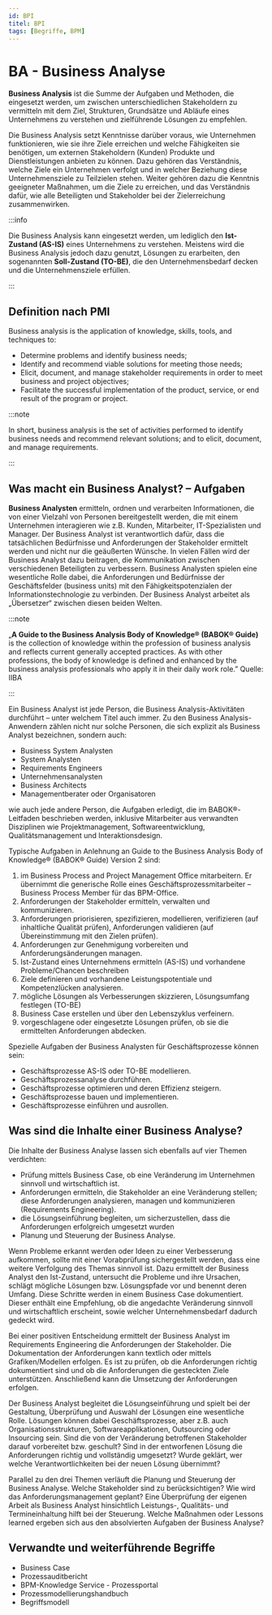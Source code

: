 ```yaml
---
id: BPI
titel: BPI
tags: [Begriffe, BPM]
---
```


# BA - Business Analyse

**Business Analysis** ist die Summe der Aufgaben und Methoden, die eingesetzt werden, um zwischen unterschiedlichen Stakeholdern zu vermitteln mit dem Ziel, Strukturen, Grundsätze und Abläufe eines Unternehmens zu verstehen und zielführende Lösungen zu  empfehlen.

Die Business Analysis setzt Kenntnisse darüber voraus, wie Unternehmen funktionieren, wie sie ihre Ziele erreichen und welche Fähigkeiten sie benötigen, um externen Stakeholdern (Kunden) Produkte und Dienstleistungen anbieten zu können. Dazu gehören das Verständnis, welche Ziele ein Unternehmen verfolgt und in welcher Beziehung diese Unternehmensziele zu Teilzielen stehen. Weiter gehören dazu die Kenntnis geeigneter Maßnahmen, um die Ziele zu erreichen, und das Verständnis  dafür, wie alle Beteiligten und Stakeholder bei der Zielerreichung  zusammenwirken.

:::info

Die Business Analysis kann eingesetzt werden, um lediglich den **Ist-Zustand (AS-IS)** eines Unternehmens zu verstehen. Meistens wird die Business Analysis jedoch dazu genutzt, Lösungen zu erarbeiten, den sogenannten **Soll-Zustand (TO-BE)**,  die den Unternehmensbedarf decken und die Unternehmensziele erfüllen.

:::



## Definition nach PMI

Business analysis is the application of knowledge, skills, tools, and techniques to:

-  Determine problems and identify business needs;
-  Identify and recommend viable solutions for meeting those needs;
-  Elicit, document, and manage stakeholder requirements in order to meet business and project objectives;
-  Facilitate the successful implementation of the product, service, or end result of the program or project.

:::note

In short, business analysis is the set of activities performed to identify business needs and recommend relevant solutions; and to elicit, document, and manage requirements.

:::

## Was macht ein Business Analyst? – Aufgaben

**Business Analysten** ermitteln, ordnen und verarbeiten Informationen, die von einer Vielzahl von Personen bereitgestellt  werden, die mit einem Unternehmen interagieren wie z.B. Kunden,  Mitarbeiter, IT-Spezialisten und Manager. Der Business Analyst ist  verantwortlich dafür, dass die tatsächlichen Bedürfnisse und  Anforderungen der Stakeholder ermittelt werden und nicht nur die  geäußerten Wünsche. In vielen Fällen wird der Business Analyst dazu  beitragen, die Kommunikation zwischen verschiedenen Beteiligten zu  verbessern. Business Analysten spielen eine wesentliche Rolle dabei, die  Anforderungen und Bedürfnisse der Geschäftsfelder (business units) mit  den Fähigkeitspotenzialen der Informationstechnologie zu verbinden. Der Business Analyst arbeitet als „Übersetzer“ zwischen diesen beiden  Welten.

:::note

„**A Guide to the Business Analysis Body of Knowledge® (BABOK® Guide)** is  the collection of knowledge within the profession of business analysis  and reflects current generally accepted practices. As with other  professions, the body of knowledge is defined and enhanced by the  business analysis professionals who apply it in their daily work role.”  Quelle: IIBA

:::

Ein Business Analyst ist jede Person, die Business Analysis-Aktivitäten  durchführt – unter welchem Titel auch immer. Zu den Business  Analysis-Anwendern zählen nicht nur solche Personen, die sich explizit  als Business Analyst bezeichnen, sondern auch:

-  Business System Analysten
-  System Analysten
-  Requirements Engineers
-  Unternehmensanalysten
-  Business Architects
-  Managementberater oder Organisatoren

wie auch jede andere Person, die Aufgaben erledigt, die im  BABOK®-Leitfaden beschrieben werden, inklusive Mitarbeiter aus  verwandten Disziplinen wie Projektmanagement, Softwareentwicklung,  Qualitätsmanagement und Interaktionsdesign.

Typische Aufgaben in Anlehnung an Guide to the Business Analysis Body of Knowledge® (BABOK® Guide) Version 2 sind:

1. im Business Process and Project  Management Office mitarbeitern. Er übernimmt die generische Rolle eines  Geschäftsprozessmitarbeiter – Business Process Member für das  BPM-Office.
2. Anforderungen der Stakeholder ermitteln, verwalten und kommunizieren.
3. Anforderungen priorisieren,  spezifizieren, modellieren, verifizieren (auf inhaltliche Qualität  prüfen), Anforderungen validieren (auf Übereinstimmung mit den Zielen  prüfen).
4. Anforderungen zur Genehmigung vorbereiten und Anforderungsänderungen managen.
5. Ist-Zustand eines Unternehmens ermitteln (AS-IS) und vorhandene Probleme/Chancen beschreiben
6. Ziele definieren und vorhandene Leistungspotentiale und Kompetenzlücken analysieren.
7. mögliche Lösungen als Verbesserungen skizzieren, Lösungsumfang festlegen (TO-BE)
8. Business Case erstellen und über den Lebenszyklus verfeinern.
9. vorgeschlagene oder eingesetzte Lösungen prüfen, ob sie die ermittelten Anforderungen abdecken.

Spezielle Aufgaben der Business Analysten für Geschäftsprozesse können sein:

- Geschäftsprozesse AS-IS oder TO-BE modellieren.
- Geschäftsprozessanalyse durchführen.
- Geschäftsprozesse optimieren und deren Effizienz steigern.
- Geschäftsprozesse bauen und implementieren.
- Geschäftsprozesse einführen und ausrollen.



## Was sind die Inhalte einer Business Analyse?

Die Inhalte der Business Analyse lassen sich ebenfalls auf vier Themen verdichten:

- Prüfung mittels Business Case, ob eine Veränderung im Unternehmen sinnvoll und wirtschaftlich ist.
- Anforderungen ermitteln, die  Stakeholder an eine Veränderung stellen; diese Anforderungen  analysieren, managen und kommunizieren (Requirements Engineering).
- die Lösungseinführung begleiten, um sicherzustellen, dass die Anforderungen erfolgreich umgesetzt wurden
- Planung und Steuerung der Business Analyse.

Wenn Probleme erkannt werden oder Ideen zu einer Verbesserung aufkommen, sollte mit einer Vorabprüfung sichergestellt werden, dass eine weitere  Verfolgung des Themas sinnvoll ist. Dazu ermittelt der Business Analyst  den Ist-Zustand, untersucht die Probleme und ihre Ursachen, schlägt  mögliche Lösungen bzw. Lösungspfade vor und benennt deren Umfang. Diese  Schritte werden in einem Business Case dokumentiert. Dieser enthält eine Empfehlung, ob die angedachte Veränderung sinnvoll und wirtschaftlich  erscheint, sowie welcher Unternehmensbedarf dadurch gedeckt wird.

Bei einer positiven Entscheidung ermittelt der Business Analyst im  Requirements Engineering die Anforderungen der Stakeholder. Die  Dokumentation der Anforderungen kann textlich oder mittels  Grafiken/Modellen erfolgen. Es ist zu prüfen, ob die Anforderungen  richtig dokumentiert sind und ob die Anforderungen die gesteckten Ziele  unterstützen. Anschließend kann die Umsetzung der Anforderungen  erfolgen.

Der Business Analyst begleitet die Lösungseinführung und spielt bei der  Gestaltung, Überprüfung und Auswahl der Lösungen eine wesentliche Rolle. Lösungen können dabei Geschäftsprozesse, aber z.B. auch  Organisationsstrukturen, Softwareapplikationen, Outsourcing oder  Insourcing sein. Sind die von der Veränderung betroffenen Stakeholder  darauf vorbereitet bzw. geschult? Sind in der entworfenen Lösung die  Anforderungen richtig und vollständig umgesetzt? Wurde geklärt, wer  welche Verantwortlichkeiten bei der neuen Lösung übernimmt?

Parallel zu den drei Themen verläuft die Planung und Steuerung der  Business Analyse. Welche Stakeholder sind zu berücksichtigen? Wie wird  das Anforderungsmanagement geplant? Eine Überprüfung der eigenen Arbeit  als Business Analyst hinsichtlich Leistungs-, Qualitäts- und  Termineinhaltung hilft bei der Steuerung. Welche Maßnahmen oder Lessons  learned ergeben sich aus den absolvierten Aufgaben der Business Analyse?



## Verwandte und weiterführende Begriffe

- Business Case
- Prozessauditbericht
- BPM-Knowledge Service - Prozessportal
- Prozessmodellierungshandbuch
-  Begriffsmodell
